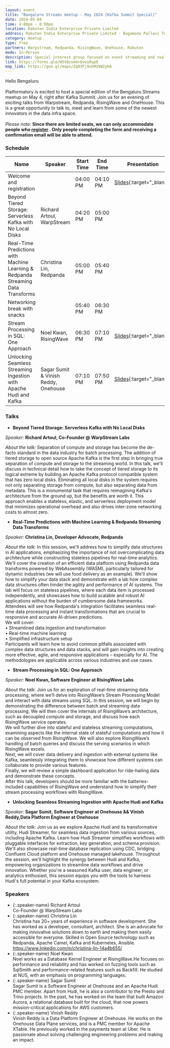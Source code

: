 ```yaml
---
layout: event
title: "Bangalore Streams meetup - May 2024 [Kafka Summit Special]"
date: 2024-05-04
time: 4:00pm - 8:00pm
location: Rakuten India Enterprise Private Limited
address: Rakuten India Enterprise Private Limited - Bagamane Pallavi Tower No. 20 1st Cross, Raja Ram Mohan Roy Rd, S.R Nagar Bengaluru, Karnataka, India, 560027
category: meetup
type: free
partners: Warpstream, Redpanda, RisingWave, Onehouse, Rakuten
mode: In-Person
description: Special interest group focused on event streaming and real time analytics
link: https://forms.gle/W5VQzvm4rQvwiRup9
map_link: https://goo.gl/maps/Zq93Fj9uhM39W2yKA
---
```


<div class="about">
Hello Bengaluru
<br><br>
Platformatory is excited to host a special edition of the Bengaluru Streams meetup on May 4, right after Kafka Summit. Join us for an evening of exciting talks from Warpstream, Redpanda, RisingWave and OneHouse. This is a great opportunity to talk to, meet and learn from some of the newest innovators in the data infra space.<br><br>
<i>Please note:</i> <b>Since there are limited seats, we can only accommodate people who <a href="https://forms.gle/W5VQzvm4rQvwiRup9" target="_blank">register</a> . Only people completing the form and receiving a confirmation email will be able to attend.</b>
</div>

### Schedule

| Name                                                                             | Speaker                              | Start Time | End Time | Presentation                                                                                                    | Recording                                                  |
|----------------------------------------------------------------------------------|--------------------------------------|------------|----------|-----------------------------------------------------------------------------------------------------------------|------------------------------------------------------------|
| Welcome and registration                                                         |                                      | 04:00 PM   | 04:10 PM | [Slides](https://drive.google.com/file/d/1_v7gH7PHTE5GlZbRCW-su8fSpkaCnxy7/view?usp=sharing){:target="\_blank"} | [YouTube](https://youtu.be/m9DMEpEhbeg){:target="\_blank"} |
| Beyond Tiered Storage: Serverless Kafka with No Local Disks                      | Richard Artoul, WarpStream           | 04:20 PM   | 05:00 PM |                                                                                                                 | [YouTube](https://youtu.be/EIE_Ad4qLjg){:target="\_blank"} |
| Real-Time Predictions with Machine Learning & Redpanda Streaming Data Transforms | Christina Lin, Redpanda              | 05:00 PM   | 05:40 PM |                                                                                                                 |                                                            |
| Networking break with snacks                                                     |                                      | 05:40 PM   | 06:30 PM |                                                                                                                 |                                                            |
| Stream Processing in SQL: One Approach                                           | Noel Kwan, RisingWave                | 06:30 PM   | 07:10 PM | [Slides](https://drive.google.com/file/d/1pBCUCMXvhKmEWXzpbJWnRTIUy7Y2EKYP/view?usp=sharing){:target="\_blank"} | [YouTube](https://youtu.be/1B5lEpIWcJI){:target="\_blank"} |
| Unlocking Seamless Streaming Ingestion with Apache Hudi and Kafka                | Sagar Sumit & Vinish Reddy, Onehouse | 07:10 PM   | 07:50 PM | [Slides](https://drive.google.com/file/d/1KKBwQo3-b97b8yfAfTT4dRMidzVI7qqM/view?usp=sharing){:target="\_blank"} | [YouTube](https://youtu.be/PZyi1NWKBgs){:target="\_blank"} |


### Talks

- **Beyond Tiered Storage: Serverless Kafka with No Local Disks**

_Speaker:_ **Richard Artoul, Co-Founder @ WarpStream Labs**

_About the talk:_ Separation of compute and storage has become the de-facto standard in the data industry for batch processing.
The addition of tiered storage to open source Apache Kafka is the first step in bringing true separation of compute and storage to the streaming world.
In this talk, we'll discuss in technical detail how to take the concept of tiered storage to its logical extreme by building an Apache Kafka protocol compatible system that has zero local disks.
Eliminating all local disks in the system requires not only separating storage from compute, but also separating data from metadata. This is a monumental task that requires reimagining Kafka's architecture from the ground up, but the benefits are worth it.
This approach enables a stateless, elastic, and serverless deployment model that minimizes operational overhead and also drives inter-zone networking costs to almost zero.

- **Real-Time Predictions with Machine Learning & Redpanda Streaming Data Transforms**

_Speaker:_ **Christina Lin, Developer Advocate, Redpanda**

_About the talk:_  In this session, we'll address how to simplify data structures in AI applications, emphasizing the importance of not overcomplicating data architecture while constructing stateless pipelines for real-time analytics.<br>
We'll cover the creation of an efficient data platform using Redpanda data transforms powered by WebAssembly (WASM), particularly tailored for dynamic industries (we will use food delivery as an example). We'll show how to simplify your data stack and demonstrate with a lab how complex data structures often hinder the agility and performance of AI systems. The lab will focus on stateless pipelines, where each data item is processed independently, and showcases how to build scalable and robust AI applications without the burden of cumbersome data frameworks. Attendees will see how Redpanda's integration facilitates seamless real-time data processing and instant transformations that are crucial to responsive and accurate AI-driven predictions.<br>
We will cover:<br>
• Streamlined data ingestion and transformation<br>
• Real-time machine learning<br>
• Simplified infrastructure setup<br>
Participants will learn how to avoid common pitfalls associated with complex data structures and data stacks, and will gain insights into creating more effective, agile, and responsive applications – especially for AI. The methodologies are applicable across various industries and use cases.

- **Stream Processing in SQL: One Approach**

_Speaker:_ **Noel Kwan, Software Engineer at RisingWave Labs**

_About the talk:_  Join us for an exploration of real-time streaming data processing, where we’ll delve into RisingWave’s Stream Processing Model and interact with data streams using SQL.
In this session, we will begin by demonstrating the difference between batch and streaming data processing. We will then cover the internals of RisingWave’s architecture, such as decoupled compute and storage, and discuss how each RisingWave service operates.<br>
We will further dive into stateful and stateless streaming computations, examining aspects like the internal state of stateful computations and how it can be observed from RisingWave.
We will also explore RisingWave’s handling of batch queries and discuss the serving scenarios in which RisingWave excels.<br>
Next, we will cover data delivery and ingestion with external systems like Kafka, seamlessly integrating them to showcase how different systems can collaborate to provide various features.<br>
Finally, we will review a simple dashboard application for ride-hailing data and demonstrate these concepts.<br>
After this talk, developers should be more familiar with the batteries-included capabilities of RisingWave and understand how to simplify their stream processing workflows with RisingWave.

- **Unlocking Seamless Streaming Ingestion with Apache Hudi and Kafka**

_Speaker:_ **Sagar Sumit, Software Engineer at Onehouse && Vinish Reddy,Data Platform Engineer at Onehouse**

_About the talk:_ Join us as we explore Apache Hudi and its transformative utility, Hudi Streamer, for seamless data ingestion from various sources, including Apache Kafka. Learn how Hudi Streamer simplifies workflows with pluggable interfaces for extraction, key generation, and schema provision. We'll  also showcase real-time database replication using CDC, bridging Confluent Cloud platform and Onehouse managed lakehouse. Throughout the session, we'll highlight the synergy between Hudi and Kafka, empowering organizations to streamline data workflows and drive innovation. Whether you're a seasoned Kafka user, data engineer, or analytics enthusiast, this session equips you with the tools to harness Hudi's full potential in your Kafka ecosystem.

### Speakers

- {:.speaker-name} Richard Artoul <br> <span class="speaker-description">Co-Founder @ WarpStream Labs</span>
- {:.speaker-name} Christina Lin <br> <span class="speaker-description">Christina has 20+ years of experience in software development. She has worked as a developer, consultant, architect. She is an advocate for making innovative solutions down to earth and making them easily accessible for everyone. Skilled in Open Source technology such as Redpanda, Apache Camel, Kafka and Kubernetes, Ansible. https://www.linkedin.com/in/christina-lin-14a4b655/</span>
- {:.speaker-name} Noel Kwan <br> <span class="speaker-description">Noel works as a Database Kernel Engineer at RisingWave.​He focuses on performance and reliability and has worked on fuzzing tools such as SqlSmith and performance-related features such as Backfill. He studied at NUS, with an emphasis on programming languages.</span>
- {:.speaker-name} Sagar Sumit <br> <span class="speaker-description">Sagar Sumit is a Software Engineer at Onehouse and an Apache Hudi PMC member. Apart from Hudi, he is also a contributor to the Presto and Trino projects. In the past, he has worked on the team that built Amazon Aurora, a relational database built for the cloud, that now powers mission-critical applications for AWS customers.</span>
- {:.speaker-name} Vinish Reddy <br> <span class="speaker-description">Vinish Reddy is a Data Platform Engineer at Onehouse. He works on the Onehouse Data Plane services, and is a PMC member for Apache XTable. He previously worked in the payments team at Uber. He is passionate about solving challenging engineering problems and making an impact.</span>